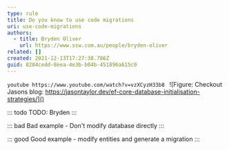 ```yaml
---
type: rule
title: Do you know to use code migrations
uri: use-code-migrations
authors:
  - title: Bryden Oliver
    url: https://www.ssw.com.au/people/bryden-oliver
related: []
created: 2021-12-13T17:27:38.786Z
guid: 8284cedd-8eea-4e3b-b04b-451896a615c0
---
```


            
<!--endintro-->

`youtube https://www.youtube.com/watch?v=vzXCyzH33b8
`
![Figure: Checkout Jasons blog: https://jasontaylor.dev/ef-core-database-initialisation-strategies/]()

::: todo
TODO: Bryden
:::

::: bad
Bad example - Don't modify database directly
:::

::: good
Good example - modify entities and generate a migration 
:::